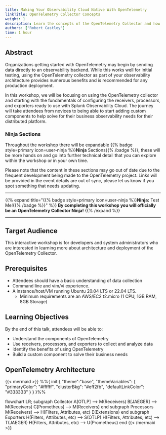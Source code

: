 ```yaml
---
title: Making Your Observability Cloud Native With OpenTelemetry
linkTitle: OpenTelemetry Collector Concepts
weight: 1
description: Learn the concepts of the OpenTelemetry Collector and how to use it to send data to Splunk Observability Cloud.
authors: ["Robert Castley"]
time: 1 hour
---
```


## Abstract

Organizations getting started with OpenTelemetry may begin by sending data directly to an observability backend. While this works well for initial testing, using the OpenTelemetry collector as part of your observability architecture provides numerous benefits and is recommended for any production deployment.

In this workshop, we will be focusing on using the OpenTelemetry collector and starting with the fundamentals of configuring the receivers, processors, and exporters ready to use with Splunk Observability Cloud. The journey will take attendees from novices to being able to start adding custom components to help solve for their business observability needs for their distributed platform.

### Ninja Sections

Throughout the workshop there will be expandable {{% badge style=primary icon=user-ninja %}}**Ninja** Sections{{% /badge %}}, these will be more hands on and go into further technical detail that you can explore within the workshop or in your own time.

Please note that the content in these sections may go out of date due to the frequent development being made to the OpenTelemetry project. Links will be provided in the event details are out of sync, please let us know if you spot something that needs updating.

---

{{% expand title="{{% badge style=primary icon=user-ninja %}}**Ninja:** Test Me!{{% /badge %}}" %}}
**By completing this workshop you will officially be an OpenTelemetry Collector Ninja!**
{{% /expand %}}

---

## Target Audience

This interactive workshop is for developers and system administrators who are interested in learning more about architecture and deployment of the OpenTelemetry Collector.

## Prerequisites

- Attendees should have a basic understanding of data collection
- Command line and vim/vi experience.
- A instance/host/VM running Ubuntu 20.04 LTS or 22.04 LTS.
  - Minimum requirements are an AWS/EC2 t2.micro (1 CPU, 1GB RAM, 8GB Storage)

## Learning Objectives

By the end of this talk, attendees will be able to:

- Understand the components of OpenTelemetry
- Use receivers, processors, and exporters to collect and analyze data
- Identify the benefits of using OpenTelemetry
- Build a custom component to solve their business needs

## OpenTelemetry Architecture

{{< mermaid >}}
%%{
  init:{
    "theme":"base",
    "themeVariables": {
      "primaryColor": "#ffffff",
      "clusterBkg": "#eff2fb",
      "defaultLinkColor": "#333333"
    }
  }
}%%

flowchart LR;
    subgraph Collector
    A[OTLP] --> M(Receivers)
    B[JAEGER] --> M(Receivers)
    C[Prometheus] --> M(Receivers)
    end
    subgraph Processors
    M(Receivers) --> H(Filters, Attributes, etc)
    E(Extensions)
    end
    subgraph Exporters
    H(Filters, Attributes, etc) --> S(OTLP)
    H(Filters, Attributes, etc) --> T(JAEGER)
    H(Filters, Attributes, etc) --> U(Prometheus)
    end
{{< /mermaid >}}
